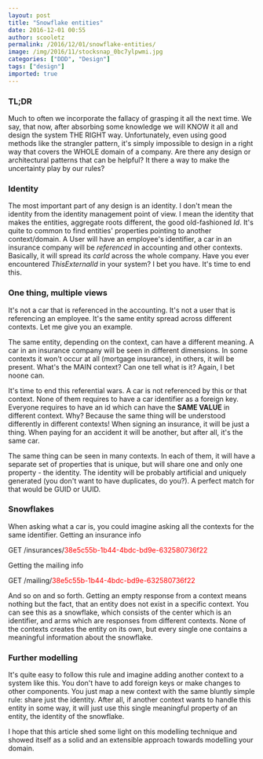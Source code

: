 ```yaml
---
layout: post
title: "Snowflake entities"
date: 2016-12-01 00:55
author: scooletz
permalink: /2016/12/01/snowflake-entities/
image: /img/2016/11/stocksnap_0bc7ylpwmi.jpg
categories: ["DDD", "Design"]
tags: ["design"]
imported: true
---
```


### **TL;DR**

Much to often we incorporate the fallacy of grasping it all the next time. We say, that now, after absorbing some knowledge we will KNOW it all and design the system THE RIGHT way. Unfortunately, even using good methods like the strangler pattern, it's simply impossible to design in a right way that covers the WHOLE domain of a company. Are there any design or architectural patterns that can be helpful? It there a way to make the uncertainty play by our rules?

### Identity

The most important part of any design is an identity. I don't mean the identity from the identity management point of view. I mean the identity that makes the entities, aggregate roots different, the good old-fashioned *Id*. It's quite to common to find entities' properties pointing to another context/domain. A User will have an employee's identifier, a car in an insurance company will be *referenced* in accounting and other contexts. Basically, it will spread its *carId* across the whole company. Have you ever encountered *ThisExternalId* in your system? I bet you have. It's time to end this.

### **One thing, multiple views**

It's not a car that is referenced in the accounting. It's not a user that is referencing an employee. It's the same entity spread across different contexts. Let me give you an example.

The same entity, depending on the context, can have a different meaning. A car in an insurance company will be seen in different dimensions. In some contexts it won't occur at all (mortgage insurance), in others, it will be present. What's the MAIN context? Can one tell what is it? Again, I bet noone can.

It's time to end this referential wars. A car is not referenced by this or that context. None of them requires to have a car identifier as a foreign key. Everyone requires to have an id which can have the **SAME VALUE** in different context. Why? Because the same thing will be understood differently in different contexts! When signing an insurance, it will be just a thing. When paying for an accident it will be another, but after all, it's the same car.

The same thing can be seen in many contexts. In each of them, it will have a separate set of properties that is unique, but will share one and only one property - the identity. The identity will be probably artificial and uniquely generated (you don't want to have duplicates, do you?). A perfect match for that would be GUID or UUID.

### Snowflakes

When asking what a car is, you could imagine asking all the contexts for the same identifier. Getting an insurance info

GET /insurances/<span style="color:#ff0000;">38e5c55b-1b44-4bdc-bd9e-632580736f22</span>

Getting the mailing info

GET /mailing/<span style="color:#ff0000;">38e5c55b-1b44-4bdc-bd9e-632580736f22</span>

And so on and so forth. Getting an empty response from a context means nothing but the fact, that an entity does not exist in a specific context. You can see this as a snowflake, which consists of the center which is an identifier, and arms which are responses from different contexts. None of the contexts creates the entity on its own, but every single one contains a meaningful information about the snowflake.

### Further modelling

It's quite easy to follow this rule and imagine adding another context to a system like this. You don't have to add foreign keys or make changes to other components. You just map a new context with the same bluntly simple rule: share just the identity. After all, if another context wants to handle this entity in some way, it will just use this single meaningful property of an entity, the identity of the snowflake.

I hope that this article shed some light on this modelling technique and showed itself as a solid and an extensible approach towards modelling your domain.
